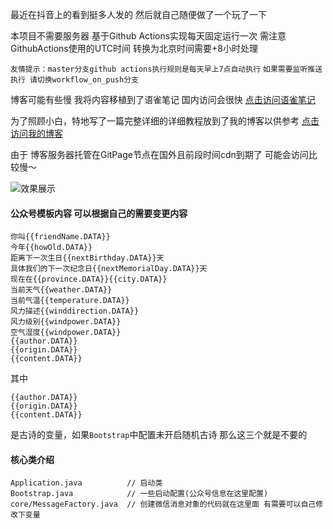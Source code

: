 最近在抖音上的看到挺多人发的
然后就自己随便做了一个玩了一下

本项目不需要服务器
基于Github Actions实现每天固定运行一次 需注意GithubActions使用的UTC时间 转换为北京时间需要+8小时处理

`友情提示：master分支github actions执行规则是每天早上7点自动执行`
`如果需要监听推送执行 请切换workflow_on_push分支`

博客可能有些慢 我将内容移植到了语雀笔记 国内访问会很快
[点击访问语雀笔记](https://www.yuque.com/docs/share/66a239d8-f272-4a90-81bc-b2f5e30ccce6#3cfdeb22)


为了照顾小白，特地写了一篇完整详细的详细教程放到了我的博客以供参考
[点击访问我的博客](https://blog.ofpp.cn)

由于 博客服务器托管在GitPage节点在国外且前段时间cdn到期了 可能会访问比较慢～

![效果展示](https://static.marketup.cn/marketup/company/151/2022/822/cu/2809847835962369/20220822233123039-kesngm1h01iu.jpeg)
 
 
#### 公众号模板内容 可以根据自己的需要变更内容
```text
你叫{{friendName.DATA}}
今年{{howOld.DATA}}
距离下一次生日{{nextBirthday.DATA}}天
具体我们的下一次纪念日{{nextMemorialDay.DATA}}天
现在在{{province.DATA}}{{city.DATA}}
当前天气{{weather.DATA}}
当前气温{{temperature.DATA}}
风力描述{{winddirection.DATA}}
风力级别{{windpower.DATA}}
空气湿度{{windpower.DATA}}
{{author.DATA}}
{{origin.DATA}}
{{content.DATA}}
```
其中
```text
{{author.DATA}}
{{origin.DATA}}
{{content.DATA}}
```
是古诗的变量，如果`Bootstrap`中配置未开启随机古诗 那么这三个就是不要的


#### 核心类介绍

```
Application.java          // 启动类
Bootstrap.java            // 一些启动配置(公众号信息在这里配置)
core/MessageFactory.java  // 创建微信消息对象的代码就在这里面 有需要可以自己修改下变量
```
